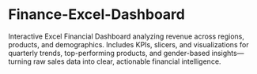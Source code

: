 # Finance-Excel-Dashboard
Interactive Excel Financial Dashboard analyzing revenue across regions, products, and demographics. Includes KPIs, slicers, and visualizations for quarterly trends, top-performing products, and gender-based insights—turning raw sales data into clear, actionable financial intelligence.
